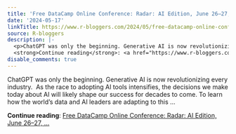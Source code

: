 ```yaml
---
title: 'Free DataCamp Online Conference: Radar: AI Edition, June 26–27, 2024'
date: '2024-05-17'
linkTitle: https://www.r-bloggers.com/2024/05/free-datacamp-online-conference-radar-ai-edition-june-26-27-2024/
source: R-bloggers
description: |-
  <p>ChatGPT was only the beginning. Generative AI is now revolutionizing every industry.  As the race to adopting AI tools intensifies, the decisions we make today about AI will likely shape our success for decades to come. To learn how the world’s data and AI leaders are adapting to this ...</p>
  <strong>Continue reading</strong>: <a href="https://www.r-bloggers.com/2024/05/free-datacamp-online-conference-radar-ai-edition-june-26-27-2024/">Free DataCamp Online Conference: Radar: AI Edition, June 26–27, ...
disable_comments: true
---
```

<p>ChatGPT was only the beginning. Generative AI is now revolutionizing every industry.  As the race to adopting AI tools intensifies, the decisions we make today about AI will likely shape our success for decades to come. To learn how the world’s data and AI leaders are adapting to this ...</p>
<strong>Continue reading</strong>: <a href="https://www.r-bloggers.com/2024/05/free-datacamp-online-conference-radar-ai-edition-june-26-27-2024/">Free DataCamp Online Conference: Radar: AI Edition, June 26–27, ...